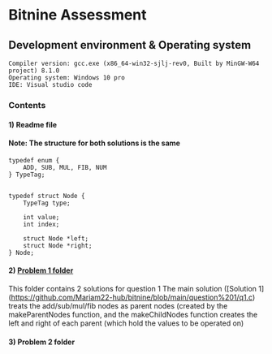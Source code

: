 # Bitnine Assessment

## Development environment & Operating system

````
Compiler version: gcc.exe (x86_64-win32-sjlj-rev0, Built by MinGW-W64 project) 8.1.0
Operating system: Windows 10 pro
IDE: Visual studio code

````
### Contents

#### 1) Readme file

#### Note: The structure for both solutions is the same
````
typedef enum {
    ADD, SUB, MUL, FIB, NUM
} TypeTag;


typedef struct Node {
    TypeTag type;

    int value;
    int index;

    struct Node *left;
    struct Node *right;
} Node;

````

#### 2) [Problem 1 folder](https://github.com/Mariam22-hub/bitnine/tree/main/question%201)
This folder contains 2 solutions for question 1
The main solution ([Solution 1] (https://github.com/Mariam22-hub/bitnine/blob/main/question%201/q1.c) treats the add/sub/mul/fib nodes as parent nodes (created by the makeParentNodes function, and the makeChildNodes function creates the left and right of each parent (which hold the values to be operated on) 

#### 3) Problem 2 folder
